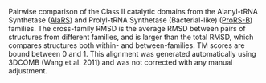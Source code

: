 Pairwise comparison of the Class II catalytic domains from the Alanyl-tRNA Synthetase (<a href='/class2/ala'>AlaRS</a>) and Prolyl-tRNA Synthetase (Bacterial-like) (<a href='/class2/pro2'>ProRS-B</a>) families. 
	The cross-family RMSD is the average RMSD between pairs of structures from different families, and is
	 larger than the total RMSD, which compares structures both within- and between-families. TM scores are bound between 0 and 1. 
	 This alignment was generated automatically using 3DCOMB (Wang et al. 2011) and was not corrected with any manual adjustment.
